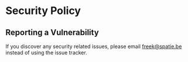 # Security Policy

## Reporting a Vulnerability

If you discover any security related issues, please email freek@spatie.be instead of using the issue tracker.

